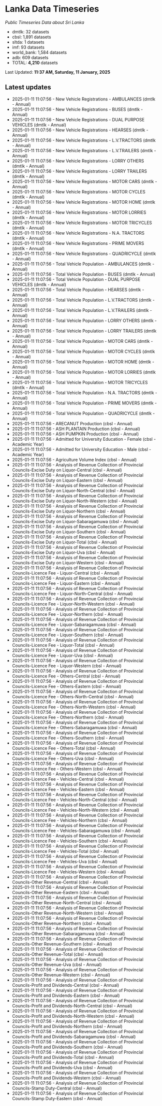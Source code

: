 # Lanka Data Timeseries
*Public Timeseries Data about Sri Lanka*

* dmtlk: 32 datasets
* cbsl: 1,891 datasets
* sltda: 1 datasets
* imf: 93 datasets
* world_bank: 1,584 datasets
* adb: 609 datasets
* TOTAL: **4,210** datasets

Last Updated: **11:37 AM, Saturday, 11 January, 2025**

## Latest updates

* 2025-01-11 11:07:56 - New Vehicle Registrations - AMBULANCES (dmtlk - Annual)
* 2025-01-11 11:07:56 - New Vehicle Registrations - BUSES (dmtlk - Annual)
* 2025-01-11 11:07:56 - New Vehicle Registrations - DUAL PURPOSE VEHICLES (dmtlk - Annual)
* 2025-01-11 11:07:56 - New Vehicle Registrations - HEARSES (dmtlk - Annual)
* 2025-01-11 11:07:56 - New Vehicle Registrations - L.V.TRACTORS (dmtlk - Annual)
* 2025-01-11 11:07:56 - New Vehicle Registrations - L.V.TRAILERS (dmtlk - Annual)
* 2025-01-11 11:07:56 - New Vehicle Registrations - LORRY OTHERS (dmtlk - Annual)
* 2025-01-11 11:07:56 - New Vehicle Registrations - LORRY TRAILERS (dmtlk - Annual)
* 2025-01-11 11:07:56 - New Vehicle Registrations - MOTOR CARS (dmtlk - Annual)
* 2025-01-11 11:07:56 - New Vehicle Registrations - MOTOR CYCLES (dmtlk - Annual)
* 2025-01-11 11:07:56 - New Vehicle Registrations - MOTOR HOME (dmtlk - Annual)
* 2025-01-11 11:07:56 - New Vehicle Registrations - MOTOR LORRIES (dmtlk - Annual)
* 2025-01-11 11:07:56 - New Vehicle Registrations - MOTOR TRICYCLES (dmtlk - Annual)
* 2025-01-11 11:07:56 - New Vehicle Registrations - N.A. TRACTORS (dmtlk - Annual)
* 2025-01-11 11:07:56 - New Vehicle Registrations - PRIME MOVERS (dmtlk - Annual)
* 2025-01-11 11:07:56 - New Vehicle Registrations - QUADRICYCLE (dmtlk - Annual)
* 2025-01-11 11:07:56 - Total Vehicle Population - AMBULANCES (dmtlk - Annual)
* 2025-01-11 11:07:56 - Total Vehicle Population - BUSES (dmtlk - Annual)
* 2025-01-11 11:07:56 - Total Vehicle Population - DUAL PURPOSE VEHICLES (dmtlk - Annual)
* 2025-01-11 11:07:56 - Total Vehicle Population - HEARSES (dmtlk - Annual)
* 2025-01-11 11:07:56 - Total Vehicle Population - L.V.TRACTORS (dmtlk - Annual)
* 2025-01-11 11:07:56 - Total Vehicle Population - L.V.TRAILERS (dmtlk - Annual)
* 2025-01-11 11:07:56 - Total Vehicle Population - LORRY OTHERS (dmtlk - Annual)
* 2025-01-11 11:07:56 - Total Vehicle Population - LORRY TRAILERS (dmtlk - Annual)
* 2025-01-11 11:07:56 - Total Vehicle Population - MOTOR CARS (dmtlk - Annual)
* 2025-01-11 11:07:56 - Total Vehicle Population - MOTOR CYCLES (dmtlk - Annual)
* 2025-01-11 11:07:56 - Total Vehicle Population - MOTOR HOME (dmtlk - Annual)
* 2025-01-11 11:07:56 - Total Vehicle Population - MOTOR LORRIES (dmtlk - Annual)
* 2025-01-11 11:07:56 - Total Vehicle Population - MOTOR TRICYCLES (dmtlk - Annual)
* 2025-01-11 11:07:56 - Total Vehicle Population - N.A. TRACTORS (dmtlk - Annual)
* 2025-01-11 11:07:56 - Total Vehicle Population - PRIME MOVERS (dmtlk - Annual)
* 2025-01-11 11:07:56 - Total Vehicle Population - QUADRICYCLE (dmtlk - Annual)
* 2025-01-11 11:07:56 - ARECANUT Production (cbsl - Annual)
* 2025-01-11 11:07:56 - ASH PLANTAIN Production (cbsl - Annual)
* 2025-01-11 11:07:56 - ASH PUMPKIN Production (cbsl - Annual)
* 2025-01-11 11:07:56 - Admitted for University Education - Female (cbsl - Academic Year)
* 2025-01-11 11:07:56 - Admitted for University Education - Male (cbsl - Academic Year)
* 2025-01-11 11:07:56 - Agriculture Volume Index (cbsl - Annual)
* 2025-01-11 11:07:56 - Analysis of Revenue Collection of Provincial Councils-Excise Duty on Liquor-Central (cbsl - Annual)
* 2025-01-11 11:07:56 - Analysis of Revenue Collection of Provincial Councils-Excise Duty on Liquor-Eastern (cbsl - Annual)
* 2025-01-11 11:07:56 - Analysis of Revenue Collection of Provincial Councils-Excise Duty on Liquor-North-Central (cbsl - Annual)
* 2025-01-11 11:07:56 - Analysis of Revenue Collection of Provincial Councils-Excise Duty on Liquor-North-Western (cbsl - Annual)
* 2025-01-11 11:07:56 - Analysis of Revenue Collection of Provincial Councils-Excise Duty on Liquor-Northern (cbsl - Annual)
* 2025-01-11 11:07:56 - Analysis of Revenue Collection of Provincial Councils-Excise Duty on Liquor-Sabaragamuwa (cbsl - Annual)
* 2025-01-11 11:07:56 - Analysis of Revenue Collection of Provincial Councils-Excise Duty on Liquor-Southern (cbsl - Annual)
* 2025-01-11 11:07:56 - Analysis of Revenue Collection of Provincial Councils-Excise Duty on Liquor-Total (cbsl - Annual)
* 2025-01-11 11:07:56 - Analysis of Revenue Collection of Provincial Councils-Excise Duty on Liquor-Uva (cbsl - Annual)
* 2025-01-11 11:07:56 - Analysis of Revenue Collection of Provincial Councils-Excise Duty on Liquor-Western (cbsl - Annual)
* 2025-01-11 11:07:56 - Analysis of Revenue Collection of Provincial Councils-Licence Fee - Liquor-Central (cbsl - Annual)
* 2025-01-11 11:07:56 - Analysis of Revenue Collection of Provincial Councils-Licence Fee - Liquor-Eastern (cbsl - Annual)
* 2025-01-11 11:07:56 - Analysis of Revenue Collection of Provincial Councils-Licence Fee - Liquor-North-Central (cbsl - Annual)
* 2025-01-11 11:07:56 - Analysis of Revenue Collection of Provincial Councils-Licence Fee - Liquor-North-Western (cbsl - Annual)
* 2025-01-11 11:07:56 - Analysis of Revenue Collection of Provincial Councils-Licence Fee - Liquor-Northern (cbsl - Annual)
* 2025-01-11 11:07:56 - Analysis of Revenue Collection of Provincial Councils-Licence Fee - Liquor-Sabaragamuwa (cbsl - Annual)
* 2025-01-11 11:07:56 - Analysis of Revenue Collection of Provincial Councils-Licence Fee - Liquor-Southern (cbsl - Annual)
* 2025-01-11 11:07:56 - Analysis of Revenue Collection of Provincial Councils-Licence Fee - Liquor-Total (cbsl - Annual)
* 2025-01-11 11:07:56 - Analysis of Revenue Collection of Provincial Councils-Licence Fee - Liquor-Uva (cbsl - Annual)
* 2025-01-11 11:07:56 - Analysis of Revenue Collection of Provincial Councils-Licence Fee - Liquor-Western (cbsl - Annual)
* 2025-01-11 11:07:56 - Analysis of Revenue Collection of Provincial Councils-Licence Fee - Others-Central (cbsl - Annual)
* 2025-01-11 11:07:56 - Analysis of Revenue Collection of Provincial Councils-Licence Fee - Others-Eastern (cbsl - Annual)
* 2025-01-11 11:07:56 - Analysis of Revenue Collection of Provincial Councils-Licence Fee - Others-North-Central (cbsl - Annual)
* 2025-01-11 11:07:56 - Analysis of Revenue Collection of Provincial Councils-Licence Fee - Others-North-Western (cbsl - Annual)
* 2025-01-11 11:07:56 - Analysis of Revenue Collection of Provincial Councils-Licence Fee - Others-Northern (cbsl - Annual)
* 2025-01-11 11:07:56 - Analysis of Revenue Collection of Provincial Councils-Licence Fee - Others-Sabaragamuwa (cbsl - Annual)
* 2025-01-11 11:07:56 - Analysis of Revenue Collection of Provincial Councils-Licence Fee - Others-Southern (cbsl - Annual)
* 2025-01-11 11:07:56 - Analysis of Revenue Collection of Provincial Councils-Licence Fee - Others-Total (cbsl - Annual)
* 2025-01-11 11:07:56 - Analysis of Revenue Collection of Provincial Councils-Licence Fee - Others-Uva (cbsl - Annual)
* 2025-01-11 11:07:56 - Analysis of Revenue Collection of Provincial Councils-Licence Fee - Others-Western (cbsl - Annual)
* 2025-01-11 11:07:56 - Analysis of Revenue Collection of Provincial Councils-Licence Fee - Vehicles-Central (cbsl - Annual)
* 2025-01-11 11:07:56 - Analysis of Revenue Collection of Provincial Councils-Licence Fee - Vehicles-Eastern (cbsl - Annual)
* 2025-01-11 11:07:56 - Analysis of Revenue Collection of Provincial Councils-Licence Fee - Vehicles-North-Central (cbsl - Annual)
* 2025-01-11 11:07:56 - Analysis of Revenue Collection of Provincial Councils-Licence Fee - Vehicles-North-Western (cbsl - Annual)
* 2025-01-11 11:07:56 - Analysis of Revenue Collection of Provincial Councils-Licence Fee - Vehicles-Northern (cbsl - Annual)
* 2025-01-11 11:07:56 - Analysis of Revenue Collection of Provincial Councils-Licence Fee - Vehicles-Sabaragamuwa (cbsl - Annual)
* 2025-01-11 11:07:56 - Analysis of Revenue Collection of Provincial Councils-Licence Fee - Vehicles-Southern (cbsl - Annual)
* 2025-01-11 11:07:56 - Analysis of Revenue Collection of Provincial Councils-Licence Fee - Vehicles-Total (cbsl - Annual)
* 2025-01-11 11:07:56 - Analysis of Revenue Collection of Provincial Councils-Licence Fee - Vehicles-Uva (cbsl - Annual)
* 2025-01-11 11:07:56 - Analysis of Revenue Collection of Provincial Councils-Licence Fee - Vehicles-Western (cbsl - Annual)
* 2025-01-11 11:07:56 - Analysis of Revenue Collection of Provincial Councils-Other Revenue-Central (cbsl - Annual)
* 2025-01-11 11:07:56 - Analysis of Revenue Collection of Provincial Councils-Other Revenue-Eastern (cbsl - Annual)
* 2025-01-11 11:07:56 - Analysis of Revenue Collection of Provincial Councils-Other Revenue-North-Central (cbsl - Annual)
* 2025-01-11 11:07:56 - Analysis of Revenue Collection of Provincial Councils-Other Revenue-North-Western (cbsl - Annual)
* 2025-01-11 11:07:56 - Analysis of Revenue Collection of Provincial Councils-Other Revenue-Northern (cbsl - Annual)
* 2025-01-11 11:07:56 - Analysis of Revenue Collection of Provincial Councils-Other Revenue-Sabaragamuwa (cbsl - Annual)
* 2025-01-11 11:07:56 - Analysis of Revenue Collection of Provincial Councils-Other Revenue-Southern (cbsl - Annual)
* 2025-01-11 11:07:56 - Analysis of Revenue Collection of Provincial Councils-Other Revenue-Total (cbsl - Annual)
* 2025-01-11 11:07:56 - Analysis of Revenue Collection of Provincial Councils-Other Revenue-Uva (cbsl - Annual)
* 2025-01-11 11:07:56 - Analysis of Revenue Collection of Provincial Councils-Other Revenue-Western (cbsl - Annual)
* 2025-01-11 11:07:56 - Analysis of Revenue Collection of Provincial Councils-Profit and Dividends-Central (cbsl - Annual)
* 2025-01-11 11:07:56 - Analysis of Revenue Collection of Provincial Councils-Profit and Dividends-Eastern (cbsl - Annual)
* 2025-01-11 11:07:56 - Analysis of Revenue Collection of Provincial Councils-Profit and Dividends-North-Central (cbsl - Annual)
* 2025-01-11 11:07:56 - Analysis of Revenue Collection of Provincial Councils-Profit and Dividends-North-Western (cbsl - Annual)
* 2025-01-11 11:07:56 - Analysis of Revenue Collection of Provincial Councils-Profit and Dividends-Northern (cbsl - Annual)
* 2025-01-11 11:07:56 - Analysis of Revenue Collection of Provincial Councils-Profit and Dividends-Sabaragamuwa (cbsl - Annual)
* 2025-01-11 11:07:56 - Analysis of Revenue Collection of Provincial Councils-Profit and Dividends-Southern (cbsl - Annual)
* 2025-01-11 11:07:56 - Analysis of Revenue Collection of Provincial Councils-Profit and Dividends-Total (cbsl - Annual)
* 2025-01-11 11:07:56 - Analysis of Revenue Collection of Provincial Councils-Profit and Dividends-Uva (cbsl - Annual)
* 2025-01-11 11:07:56 - Analysis of Revenue Collection of Provincial Councils-Profit and Dividends-Western (cbsl - Annual)
* 2025-01-11 11:07:56 - Analysis of Revenue Collection of Provincial Councils-Stamp Duty-Central (cbsl - Annual)
* 2025-01-11 11:07:56 - Analysis of Revenue Collection of Provincial Councils-Stamp Duty-Eastern (cbsl - Annual)